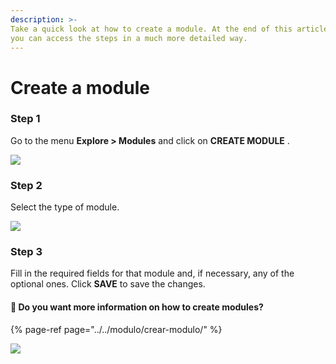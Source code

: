 ```yaml
---
description: >- 
Take a quick look at how to create a module. At the end of this article 
you can access the steps in a much more detailed way.
---
```


# Create a module

### Step 1

Go to the menu **Explore > Modules** and click on **CREATE MODULE** .

![](https://lh6.googleusercontent.com/G81nVKTnKmzn00dER9vN8R54wcSxnV_dB4gBhxkFYgFbH26FFJ6FZBLVdlO60WmGhB0r_z7dCIY9egw2ln-WP4gVDPoZZU97Cni-HIQiuld9_I9GZm7obHkGIx3Qm-7mPRGhOTXk)

### Step 2

Select the type of module.

![](https://lh4.googleusercontent.com/GJtd8T-7HRLDD88KMgiLRubrOJSWZ2k4PjYxO_aj-vHQUxSSLp1Yv_sNthy1NTAtUsGqcfhgnqFZMWeCPMd-8E9fyNUrOHmkH1dxAQcYW098p5N1iPMAngwNV3E7FlNsD9M_H-01)

### Step 3

Fill in the required fields for that module and, if necessary, any of the optional ones. Click **SAVE** to save the changes.

#### 🎯 Do you want more information on how to create modules?

{% page-ref page="../../modulo/crear-modulo/" %}

![](../../.gitbook/assets/create_module.gif)

